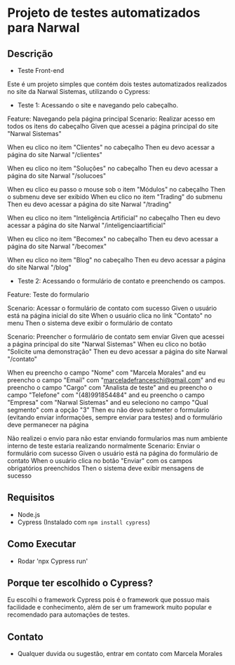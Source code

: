 # Projeto de testes automatizados para Narwal

## Descrição

- Teste Front-end

Este é um projeto simples que contém dois testes automatizados realizados no site da Narwal Sistemas, utilizando o Cypress:

- Teste 1: Acessando o site e navegando pelo cabeçalho.

<p>Feature: Navegando pela página principal
Scenario: Realizar acesso em todos os itens do cabeçalho
Given que acessei a página principal do site "Narwal Sistemas"</p>

<p>When eu clico no item "Clientes" no cabeçalho
Then eu devo acessar a página do site Narwal "/clientes"

When eu clico no item "Soluções" no cabeçalho
Then eu devo acessar a página do site Narwal "/solucoes"

When eu clico eu passo o mouse sob o item "Módulos" no cabeçalho
Then o submenu deve ser exibido
When eu clico no item "Trading" do submenu
Then eu devo acessar a página do site Narwal "/trading"

When eu clico no item "Inteligência Artificial" no cabeçalho
Then eu devo acessar a página do site Narwal "/inteligenciaartificial"

When eu clico no item "Becomex" no cabeçalho
Then eu devo acessar a página do site Narwal "/becomex"

When eu clico no item "Blog" no cabeçalho
Then eu devo acessar a página do site Narwal "/blog"</p>
  
- Teste 2: Acessando o formulário de contato e preenchendo os campos.

Feature: Teste do formulario

Scenario: Acessar o formulário de contato com sucesso
Given o usuário está na página inicial do site
When o usuário clica no link "Contato" no menu
Then o sistema deve exibir o formulário de contato

Scenario: Preencher o formulário de contato sem enviar
Given que acessei a página principal do site "Narwal Sistemas"
When eu clico no botão "Solicite uma demonstração"
Then eu devo acessar a página do site Narwal "/contato"

When eu preencho o campo "Nome" com "Marcela Morales"
and eu preencho o campo "Email" com "marceladefranceschi@gmail.com"
and eu preencho o campo "Cargo" com "Analista de teste"
and eu preencho o campo "Telefone" com "(48)991854484"
and eu preencho o campo "Empresa" com "Narwal Sistemas"
and eu seleciono no campo "Qual segmento" com a opção "3"
Then eu não devo submeter o formulario (evitando enviar informações, sempre enviar para testes)
and o formulário deve permanecer na página

Não realizei o envio para não estar enviando formularios mas num ambiente interno de teste estaria realizando normalmente
Scenario: Enviar o formulário com sucesso
Given o usuário está na página do formulário de contato
When o usuário clica no botão "Enviar" com os campos obrigatórios preenchidos
Then o sistema deve exibir mensagens de sucesso

## Requisitos

- Node.js
- Cypress (Instalado com `npm install cypress`)

## Como Executar

- Rodar 'npx Cypress run'

## Porque ter escolhido o Cypress?

Eu escolhi o framework Cypress pois é o framework que possuo mais facilidade e conhecimento, além de ser um framework muito popular e recomendado para automações de testes. 

## Contato

- Qualquer duvida ou sugestão, entrar em contato com Marcela Morales
